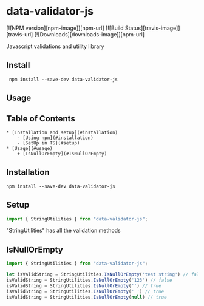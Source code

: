 # data-validator-js

[![NPM version][npm-image]][npm-url] [![Build Status][travis-image]][travis-url] [![Downloads][downloads-image]][npm-url]

Javascript validations and utility library

Install
----
     npm install --save-dev data-validator-js
Usage
----

## Table of Contents

    * [Installation and setup](#installation)
        - [Using npm](#installation)
        - [SetUp in TS](#setup)
    * [Usage](#usage)
        + [IsNullOrEmpty](#IsNullOrEmpty)


## Installation

```
npm install --save-dev data-validator-js
```

## Setup

```Typescript
import { StringUtilities } from "data-validator-js";

```
"StringUtilities" has all the validation methods

## IsNullOrEmpty

```Typescript
import { StringUtilities } from "data-validator-js";

let isValidString = StringUtilities.IsNullOrEmpty('test string') // false
isValidString = StringUtilities.IsNullOrEmpty('123') // false
isValidString = StringUtilities.IsNullOrEmpty('') // true
isValidString = StringUtilities.IsNullOrEmpty(' ') // true
isValidString = StringUtilities.IsNullOrEmpty(null) // true

```
